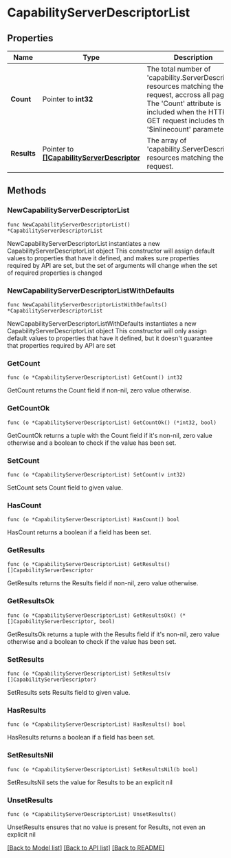 # CapabilityServerDescriptorList

## Properties

Name | Type | Description | Notes
------------ | ------------- | ------------- | -------------
**Count** | Pointer to **int32** | The total number of &#39;capability.ServerDescriptor&#39; resources matching the request, accross all pages. The &#39;Count&#39; attribute is included when the HTTP GET request includes the &#39;$inlinecount&#39; parameter. | [optional] 
**Results** | Pointer to [**[]CapabilityServerDescriptor**](CapabilityServerDescriptor.md) | The array of &#39;capability.ServerDescriptor&#39; resources matching the request. | [optional] 

## Methods

### NewCapabilityServerDescriptorList

`func NewCapabilityServerDescriptorList() *CapabilityServerDescriptorList`

NewCapabilityServerDescriptorList instantiates a new CapabilityServerDescriptorList object
This constructor will assign default values to properties that have it defined,
and makes sure properties required by API are set, but the set of arguments
will change when the set of required properties is changed

### NewCapabilityServerDescriptorListWithDefaults

`func NewCapabilityServerDescriptorListWithDefaults() *CapabilityServerDescriptorList`

NewCapabilityServerDescriptorListWithDefaults instantiates a new CapabilityServerDescriptorList object
This constructor will only assign default values to properties that have it defined,
but it doesn't guarantee that properties required by API are set

### GetCount

`func (o *CapabilityServerDescriptorList) GetCount() int32`

GetCount returns the Count field if non-nil, zero value otherwise.

### GetCountOk

`func (o *CapabilityServerDescriptorList) GetCountOk() (*int32, bool)`

GetCountOk returns a tuple with the Count field if it's non-nil, zero value otherwise
and a boolean to check if the value has been set.

### SetCount

`func (o *CapabilityServerDescriptorList) SetCount(v int32)`

SetCount sets Count field to given value.

### HasCount

`func (o *CapabilityServerDescriptorList) HasCount() bool`

HasCount returns a boolean if a field has been set.

### GetResults

`func (o *CapabilityServerDescriptorList) GetResults() []CapabilityServerDescriptor`

GetResults returns the Results field if non-nil, zero value otherwise.

### GetResultsOk

`func (o *CapabilityServerDescriptorList) GetResultsOk() (*[]CapabilityServerDescriptor, bool)`

GetResultsOk returns a tuple with the Results field if it's non-nil, zero value otherwise
and a boolean to check if the value has been set.

### SetResults

`func (o *CapabilityServerDescriptorList) SetResults(v []CapabilityServerDescriptor)`

SetResults sets Results field to given value.

### HasResults

`func (o *CapabilityServerDescriptorList) HasResults() bool`

HasResults returns a boolean if a field has been set.

### SetResultsNil

`func (o *CapabilityServerDescriptorList) SetResultsNil(b bool)`

 SetResultsNil sets the value for Results to be an explicit nil

### UnsetResults
`func (o *CapabilityServerDescriptorList) UnsetResults()`

UnsetResults ensures that no value is present for Results, not even an explicit nil

[[Back to Model list]](../README.md#documentation-for-models) [[Back to API list]](../README.md#documentation-for-api-endpoints) [[Back to README]](../README.md)


